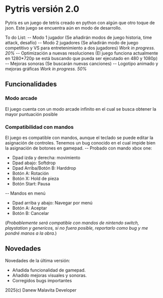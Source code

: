 # Pytris versión 2.0

Pytris es un juego de tetris creado en python con algún que otro toque de json. Este juego se encuentra aún en modo de desarrollo.

To do List:
-- Modo 1 jugador (Se añadirán modos de juego historia, time attack, desafío)
-- Modo 2 jugadores (Se añadirán modo de juego competitivo y VS para entretenimiento a dos jugadores) *Work in progress. 20%*
-- Optimización a nuevas resoluciones (El juego funciona actualmente en 1280*720p se está buscando que pueda ser ejecutado en 480 y 1080p)
-- Mejoras sonoras (Se buscarán nuevas canciones)
-- Logotipo animado y mejoras gráficas *Work in progress. 50%*

## Funcionalidades

### Modo arcade
El juego cuenta con un modo arcade infinito en el cual se busca obtener la mayor puntuación posible

### Compatibilidad con mandos
El juego es compatible con mandos, aunque el teclado se puede editar la asignación de controles. Tenemos un bug conocido en el cual impide bien la asignación de botones en gamepad.
-- Probado con mando xbox one:
+ Dpad izda y derecha: movimiento
+ Dpad abajo: Softdrop
+ Dpad Arriba/Botón B: Harddrop
+ Botón A: Rotación
+ Botón X: Hold de pieza
+ Botón Start: Pausa

-- Mandos en menú
+ Dpad arriba y abajo: Navegar por menú
+ Botón A: Aceptar
+ Botón B: Cancelar

(*Probablemente será compatible con mandos de nintendo switch, playstation y genericos, si no fuera posible, reportarlo como bug y me pondré manos a la obra.*)

## Novedades

Novedades de la última versión:

* Añadida funcionalidad de gamepad.
* Añadido mejoras visuales y sonoras.
* Corregidos bugs importantes


2025(c) Danew Malavita Developer



